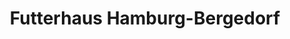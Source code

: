 ---
title: "Futterhaus Hamburg-Bergedorf"
url: /hamburg/futterhaus-hamburg-bergedorf/
shop: Tiere
---
